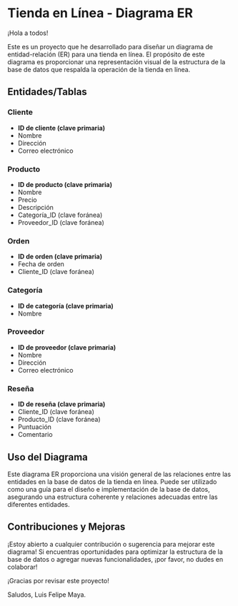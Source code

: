 # Tienda en Línea - Diagrama ER

¡Hola a todos!

Este es un proyecto que he desarrollado para diseñar un diagrama de entidad-relación (ER) para una tienda en línea. El propósito de este diagrama es proporcionar una representación visual de la estructura de la base de datos que respalda la operación de la tienda en línea.

## Entidades/Tablas

### Cliente
- **ID de cliente (clave primaria)**
- Nombre
- Dirección
- Correo electrónico

### Producto
- **ID de producto (clave primaria)**
- Nombre
- Precio
- Descripción
- Categoría_ID (clave foránea)
- Proveedor_ID (clave foránea)

### Orden
- **ID de orden (clave primaria)**
- Fecha de orden
- Cliente_ID (clave foránea)

### Categoría
- **ID de categoría (clave primaria)**
- Nombre

### Proveedor
- **ID de proveedor (clave primaria)**
- Nombre
- Dirección
- Correo electrónico

### Reseña
- **ID de reseña (clave primaria)**
- Cliente_ID (clave foránea)
- Producto_ID (clave foránea)
- Puntuación
- Comentario

## Uso del Diagrama

Este diagrama ER proporciona una visión general de las relaciones entre las entidades en la base de datos de la tienda en línea. Puede ser utilizado como una guía para el diseño e implementación de la base de datos, asegurando una estructura coherente y relaciones adecuadas entre las diferentes entidades.

## Contribuciones y Mejoras

¡Estoy abierto a cualquier contribución o sugerencia para mejorar este diagrama! Si encuentras oportunidades para optimizar la estructura de la base de datos o agregar nuevas funcionalidades, ¡por favor, no dudes en colaborar!

¡Gracias por revisar este proyecto!

Saludos, Luis Felipe Maya.
